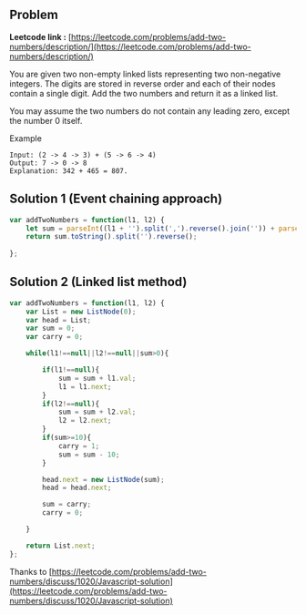 ## Problem

**Leetcode link :** [https://leetcode.com/problems/add-two-numbers/description/](https://leetcode.com/problems/add-two-numbers/description/)

You are given two non-empty linked lists representing two non-negative integers. The digits are stored in reverse order and each of their nodes contain a single digit. Add the two numbers and return it as a linked list.

You may assume the two numbers do not contain any leading zero, except the number 0 itself.

Example

```
Input: (2 -> 4 -> 3) + (5 -> 6 -> 4)
Output: 7 -> 0 -> 8
Explanation: 342 + 465 = 807.
```

## Solution 1 (Event chaining approach)

```javascript
var addTwoNumbers = function(l1, l2) {
    let sum = parseInt((l1 + '').split(',').reverse().join('')) + parseInt((l2 + '').split(',').reverse().join(''));
    return sum.toString().split('').reverse();
    
};
```

## Solution 2 (Linked list method)

```javascript
var addTwoNumbers = function(l1, l2) {
    var List = new ListNode(0);
    var head = List;
    var sum = 0;
    var carry = 0;

    while(l1!==null||l2!==null||sum>0){

        if(l1!==null){
            sum = sum + l1.val;
            l1 = l1.next;
        }
        if(l2!==null){
            sum = sum + l2.val;
            l2 = l2.next;
        }
        if(sum>=10){
            carry = 1;
            sum = sum - 10;
        }

        head.next = new ListNode(sum);
        head = head.next;

        sum = carry;
        carry = 0;

    }

    return List.next;
};
```

Thanks to [https://leetcode.com/problems/add-two-numbers/discuss/1020/Javascript-solution](https://leetcode.com/problems/add-two-numbers/discuss/1020/Javascript-solution)
